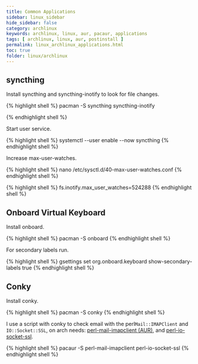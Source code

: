 ```yaml
---
title: Common Applications
sidebar: linux_sidebar
hide_sidebar: false
category: archlinux
keywords: archlinux, linux, aur, pacaur, applications
tags: [ archlinux, linux, aur, postinstall ]
permalink: linux_archlinux_applications.html
toc: true
folder: linux/archlinux
---
```


## syncthing

Install syncthing and syncthing-inotify to look for file changes.

{% highlight shell %}
pacman -S syncthing syncthing-inotify

{% endhighlight shell %}

Start user service.

{% highlight shell %}
systemctl --user enable --now syncthing
{% endhighlight shell %}

Increase max-user-watches.

{% highlight shell %}
nano /etc/sysctl.d/40-max-user-watches.conf
{% endhighlight shell %}

{% highlight shell %}
fs.inotify.max_user_watches=524288
{% endhighlight shell %}

## Onboard Virtual Keyboard

Install onboard.

{% highlight shell %}
pacman -S onboard
{% endhighlight shell %}

For secondary labels run.

{% highlight shell %}
gsettings set org.onboard.keyboard show-secondary-labels true
{% endhighlight shell %}

## Conky

Install conky.

{% highlight shell %}
pacman -S conky
{% endhighlight shell %}

I use a script with conky to check email with the perl```Mail::IMAPClient``` and ```IO::Socket::SSL```, on arch needs: [perl-mail-imapclient (AUR)](https://aur.archlinux.org/packages/perl-mail-imapclient/), and [perl-io-socket-ssl](https://www.archlinux.org/packages/extra/any/perl-io-socket-ssl/).

{% highlight shell %}
pacaur -S perl-mail-imapclient perl-io-socket-ssl
{% endhighlight shell %}
